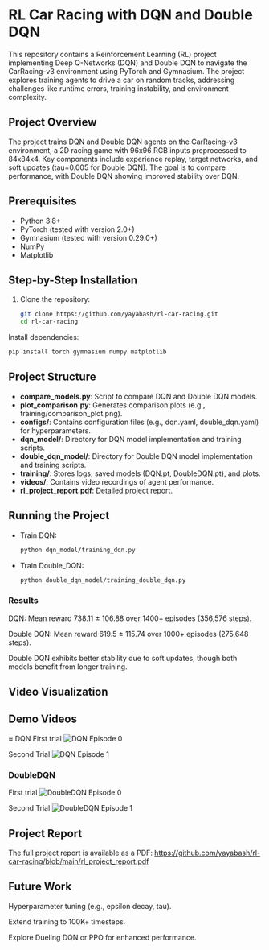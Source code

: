 # RL Car Racing with DQN and Double DQN

This repository contains a Reinforcement Learning (RL) project implementing Deep Q-Networks (DQN) and Double DQN to navigate the CarRacing-v3 environment using PyTorch and Gymnasium. The project explores training agents to drive a car on random tracks, addressing challenges like runtime errors, training instability, and environment complexity.

## Project Overview

The project trains DQN and Double DQN agents on the CarRacing-v3 environment, a 2D racing game with 96x96 RGB inputs preprocessed to 84x84x4. Key components include experience replay, target networks, and soft updates (tau=0.005 for Double DQN). The goal is to compare performance, with Double DQN showing improved stability over DQN.

## Prerequisites
- Python 3.8+
- PyTorch (tested with version 2.0+)
- Gymnasium (tested with version 0.29.0+)
- NumPy
- Matplotlib

## Step-by-Step Installation
1. Clone the repository:
   ```bash
   git clone https://github.com/yayabash/rl-car-racing.git
   cd rl-car-racing

Install dependencies:

```bash
pip install torch gymnasium numpy matplotlib
```

## Project Structure
- **compare_models.py**: Script to compare DQN and Double DQN models.
- **plot_comparison.py**: Generates comparison plots (e.g., training/comparison_plot.png).
- **configs/**: Contains configuration files (e.g., dqn.yaml, double_dqn.yaml) for hyperparameters.
- **dqn_model/**: Directory for DQN model implementation and training scripts.
- **double_dqn_model/**: Directory for Double DQN model implementation and training scripts.
- **training/**: Stores logs, saved models (DQN.pt, DoubleDQN.pt), and plots.
- **videos/**: Contains video recordings of agent performance.
- **rl_project_report.pdf**: Detailed project report.

## Running the Project
- Train DQN:
  ```bash
  python dqn_model/training_dqn.py
  ```

- Train Double_DQN:
  ```bash
  python double_dqn_model/training_double_dqn.py
  ```
  
### Results

DQN: Mean reward 738.11 ± 106.88 over 1400+ episodes (356,576 steps).

Double DQN: Mean reward 619.5 ± 115.74 over 1000+ episodes (275,648 steps).

Double DQN exhibits better stability due to soft updates, though both models benefit from longer training.

## Video Visualization

## Demo Videos

≈ DQN
First trial
![DQN Episode 0](https://github.com/yayabash/rl-car-racing/blob/main/rl-video-DQN-episode-0.gif)

Second Trial
![DQN Episode 1](https://github.com/yayabash/rl-car-racing/blob/main/rl-video-DQN-episode-1.gif)

### DoubleDQN
First trial
![DoubleDQN Episode 0](https://github.com/yayabash/rl-car-racing/blob/main/rl-video-DoubleDQN-episode-0.gif)

Second Trial
![DoubleDQN Episode 1](https://github.com/yayabash/rl-car-racing/blob/main/rl-video-DoubleDQN-episode-1.gif)

## Project Report
The full project report is available as a PDF:
https://github.com/yayabash/rl-car-racing/blob/main/rl_project_report.pdf

## Future Work

Hyperparameter tuning (e.g., epsilon decay, tau).

Extend training to 100K+ timesteps.

Explore Dueling DQN or PPO for enhanced performance.

